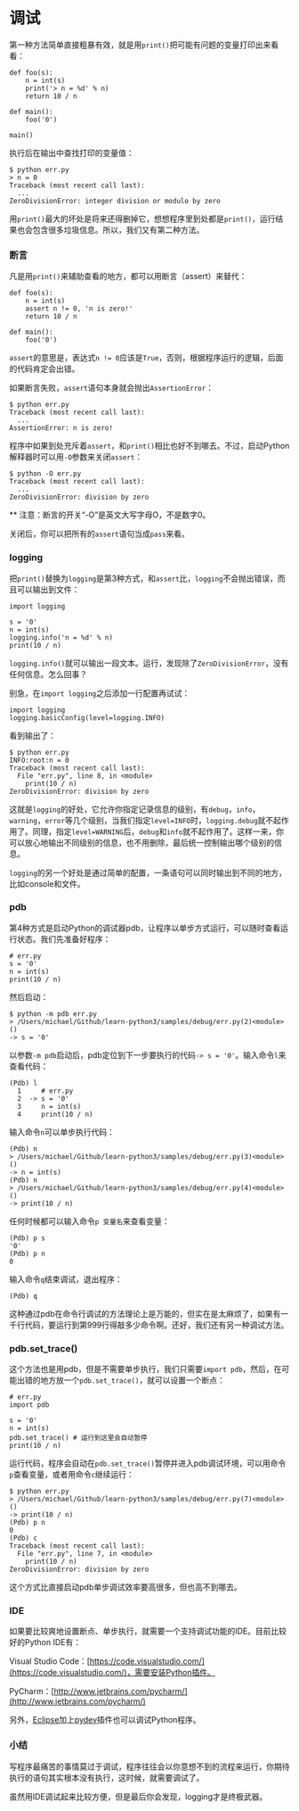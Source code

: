 # 调试

第一种方法简单直接粗暴有效，就是用`print()`把可能有问题的变量打印出来看看：


```
def foo(s):
    n = int(s)
    print('> n = %d' % n)
    return 10 / n

def main():
    foo('0')

main()
```


执行后在输出中查找打印的变量值：


```
$ python err.py
> n = 0
Traceback (most recent call last):
  ...
ZeroDivisionError: integer division or modulo by zero
```


用`print()`最大的坏处是将来还得删掉它，想想程序里到处都是`print()`，运行结果也会包含很多垃圾信息。所以，我们又有第二种方法。


### 断言


凡是用`print()`来辅助查看的地方，都可以用断言（assert）来替代：


```
def foo(s):
    n = int(s)
    assert n != 0, 'n is zero!'
    return 10 / n

def main():
    foo('0')
```


`assert`的意思是，表达式`n != 0`应该是`True`，否则，根据程序运行的逻辑，后面的代码肯定会出错。


如果断言失败，`assert`语句本身就会抛出`AssertionError`：


```
$ python err.py
Traceback (most recent call last):
  ...
AssertionError: n is zero!
```


程序中如果到处充斥着`assert`，和`print()`相比也好不到哪去。不过，启动Python解释器时可以用`-O`参数来关闭`assert`：


```
$ python -O err.py
Traceback (most recent call last):
  ...
ZeroDivisionError: division by zero
```


** 注意：断言的开关“-O”是英文大写字母O，不是数字0。


关闭后，你可以把所有的`assert`语句当成`pass`来看。


### logging


把`print()`替换为`logging`是第3种方式，和`assert`比，`logging`不会抛出错误，而且可以输出到文件：


```
import logging

s = '0'
n = int(s)
logging.info('n = %d' % n)
print(10 / n)
```


`logging.info()`就可以输出一段文本。运行，发现除了`ZeroDivisionError`，没有任何信息。怎么回事？


别急，在`import logging`之后添加一行配置再试试：


```
import logging
logging.basicConfig(level=logging.INFO)
```


看到输出了：


```
$ python err.py
INFO:root:n = 0
Traceback (most recent call last):
  File "err.py", line 8, in <module>
    print(10 / n)
ZeroDivisionError: division by zero
```


这就是`logging`的好处，它允许你指定记录信息的级别，有`debug`，`info`，`warning`，`error`等几个级别，当我们指定`level=INFO`时，`logging.debug`就不起作用了。同理，指定`level=WARNING`后，`debug`和`info`就不起作用了。这样一来，你可以放心地输出不同级别的信息，也不用删除，最后统一控制输出哪个级别的信息。


`logging`的另一个好处是通过简单的配置，一条语句可以同时输出到不同的地方，比如console和文件。


### pdb


第4种方式是启动Python的调试器pdb，让程序以单步方式运行，可以随时查看运行状态。我们先准备好程序：


```
# err.py
s = '0'
n = int(s)
print(10 / n)
```


然后启动：


```
$ python -m pdb err.py
> /Users/michael/Github/learn-python3/samples/debug/err.py(2)<module>()
-> s = '0'
```


以参数`-m pdb`启动后，pdb定位到下一步要执行的代码`-> s = '0'`。输入命令`l`来查看代码：


```
(Pdb) l
  1     # err.py
  2  -> s = '0'
  3     n = int(s)
  4     print(10 / n)
```


输入命令`n`可以单步执行代码：


```
(Pdb) n
> /Users/michael/Github/learn-python3/samples/debug/err.py(3)<module>()
-> n = int(s)
(Pdb) n
> /Users/michael/Github/learn-python3/samples/debug/err.py(4)<module>()
-> print(10 / n)
```


任何时候都可以输入命令`p 变量名`来查看变量：


```
(Pdb) p s
'0'
(Pdb) p n
0
```


输入命令`q`结束调试，退出程序：


```
(Pdb) q
```


这种通过pdb在命令行调试的方法理论上是万能的，但实在是太麻烦了，如果有一千行代码，要运行到第999行得敲多少命令啊。还好，我们还有另一种调试方法。


### pdb.set_trace()


这个方法也是用pdb，但是不需要单步执行，我们只需要`import pdb`，然后，在可能出错的地方放一个`pdb.set_trace()`，就可以设置一个断点：


```
# err.py
import pdb

s = '0'
n = int(s)
pdb.set_trace() # 运行到这里会自动暂停
print(10 / n)
```


运行代码，程序会自动在`pdb.set_trace()`暂停并进入pdb调试环境，可以用命令`p`查看变量，或者用命令`c`继续运行：


```
$ python err.py 
> /Users/michael/Github/learn-python3/samples/debug/err.py(7)<module>()
-> print(10 / n)
(Pdb) p n
0
(Pdb) c
Traceback (most recent call last):
  File "err.py", line 7, in <module>
    print(10 / n)
ZeroDivisionError: division by zero
```


这个方式比直接启动pdb单步调试效率要高很多，但也高不到哪去。


### IDE


如果要比较爽地设置断点、单步执行，就需要一个支持调试功能的IDE。目前比较好的Python IDE有：


Visual Studio Code：[https://code.visualstudio.com/](https://code.visualstudio.com/)，需要安装Python插件。


PyCharm：[http://www.jetbrains.com/pycharm/](http://www.jetbrains.com/pycharm/)


另外，[Eclipse](http://www.eclipse.org/)加上[pydev](http://pydev.org/)插件也可以调试Python程序。


### 小结


写程序最痛苦的事情莫过于调试，程序往往会以你意想不到的流程来运行，你期待执行的语句其实根本没有执行，这时候，就需要调试了。


虽然用IDE调试起来比较方便，但是最后你会发现，logging才是终极武器。

